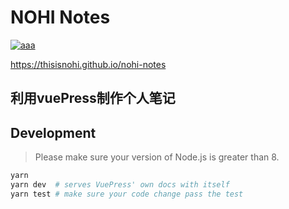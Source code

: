 # NOHI Notes
[![aaa](https://img.shields.io/badge/thisisnohi-test__git-brightgreen.svg)](http://github.com/thisisnohi)

https://thisisnohi.github.io/nohi-notes
## 利用vuePress制作个人笔记

## Development

> Please make sure your version of Node.js is greater than 8.

``` bash
yarn
yarn dev  # serves VuePress' own docs with itself
yarn test # make sure your code change pass the test
```
